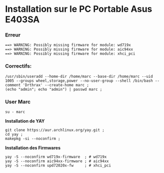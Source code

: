 
# Installation sur le PC Portable Asus E403SA


### **Erreur**
```
==> WARNING: Possibly missing firmware for module: wd719x
==> WARNING: Possibly missing firmware for module: aic94xx
==> WARNING: Possibly missing firmware for module: xhci_pci
```

### **Correctifs:**
```
/usr/sbin/useradd --home-dir /home/marc --base-dir /home/marc --uid 1005 --groups wheel,storage,power --no-user-group --shell /bin/bash --comment 'Drthrax' --create-home marc ;
(echo "admin"; echo "admin") | passwd marc ;
```

### **User Marc**
```
su - marc
```

**Installation de YAY**
```
git clone https://aur.archlinux.org/yay.git ;
cd yay ;
makepkg -si --noconfirm ;
```

**Installation des Firmwares**
```
yay -S --noconfirm wd719x-firmware  ; # wd719x
yay -S --noconfirm aic94xx-firmware ; # aic94xx
yay -S --noconfirm upd72020x-fw     ; # xhci_pci
```
